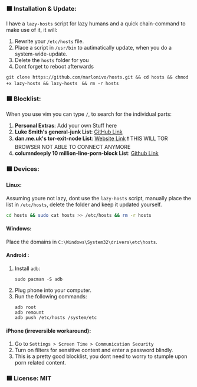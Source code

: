 ### 🟧 Installation & Update:

I have a `lazy-hosts` script for lazy humans and a quick chain-command to make use of it, it will:

1. Rewrite your `/etc/hosts` file.
2. Place a script in `/usr/bin` to autimatically update, when you do a system-wide-update.
3. Delete the `hosts` folder for you 
4. Dont forget to reboot afterwards

```
git clone https://github.com/marlonivo/hosts.git && cd hosts && chmod +x lazy-hosts && lazy-hosts　&& rm -r hosts
```

### 🟦 Blocklist:

When you use vim you can type `/`, to search for the individual parts:

1. **Personal Extras**: Add your own Stuff here
2. **Luke Smith's general-junk List**: [GitHub Link](https://github.com/LukeSmithxyz/etc/blob/master/ips) 
3. **dan.me.uk's tor-exit-node List**: [Website Link](https://www.dan.me.uk/torlist/?full) ❗ THIS WILL TOR BROWSER NOT ABLE TO CONNECT ANYMORE
4. **columndeeply 10 million-line-porn-block List**: [Github Link](https://github.com/columndeeply/hosts)


### 🟩 Devices:

#### Linux:
Assuming youre not lazy, dont use the `lazy-hosts` script, manually place the list in `/etc/hosts`, delete the folder and keep it updated yourself.

```bash
cd hosts && sudo cat hosts >> /etc/hosts && rm -r hosts
```

#### Windows:

Place the domains in `C:\Windows\System32\drivers\etc\hosts`.

#### Android :
1. Install `adb`:
   ```
   sudo pacman -S adb
   ```
2. Plug phone into your computer.
3. Run the following commands:
   ```
   adb root
   adb remount
   adb push /etc/hosts /system/etc
   ```

#### iPhone (irreversible workaround):
1. Go to `Settings > Screen Time > Communication Security`
2. Turn on filters for sensitive content and enter a password blindly.
3. This is a pretty good blocklist, you dont need to worry to stumple upon porn related content.

### 🟦 License: MIT
